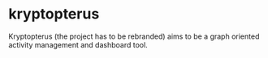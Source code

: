 
# kryptopterus

Kryptopterus (the project has to be rebranded) aims to be a graph oriented activity management and dashboard tool. 